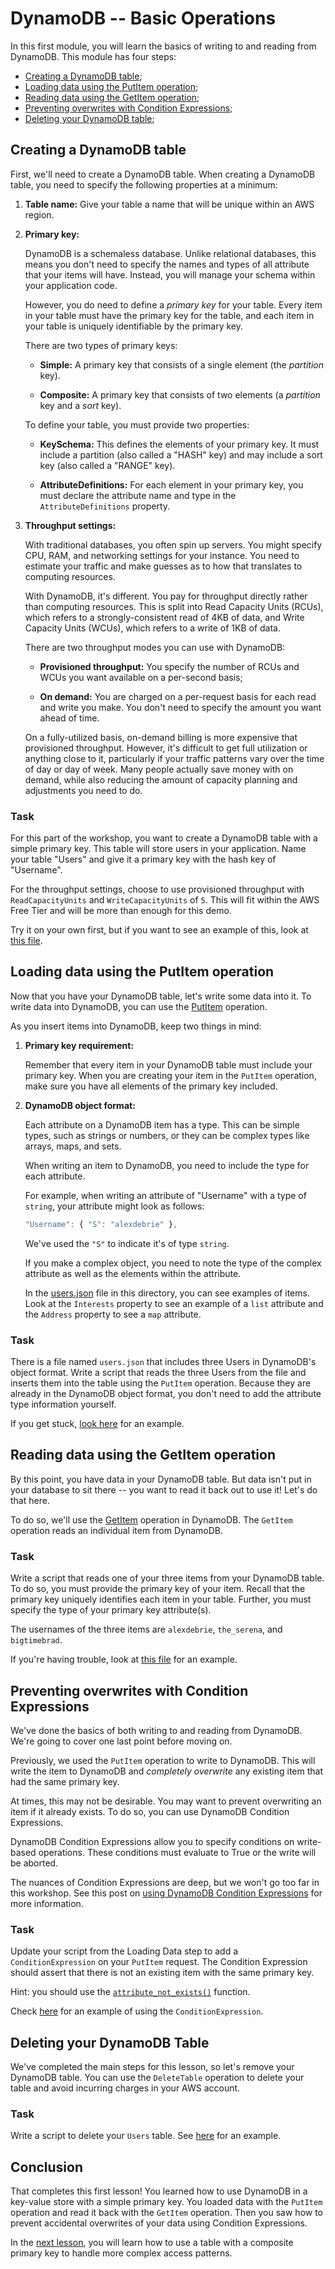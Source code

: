 # DynamoDB -- Basic Operations

In this first module, you will learn the basics of writing to and reading from DynamoDB. This module has four steps:

- [Creating a DynamoDB table](#creating-a-dynamodb-table);
- [Loading data using the PutItem operation](#loading-data-using-the-putitem-operation);
- [Reading data using the GetItem operation](#reading-data-using-the-getitem-operation);
- [Preventing overwrites with Condition Expressions](#preventing-overwrites-with-condition-expressions);
- [Deleting your DynamoDB table](#deleting-your-dynamodb-table);

## Creating a DynamoDB table

First, we'll need to create a DynamoDB table. When creating a DynamoDB table, you need to specify the following properties at a minimum:

1. **Table name:** Give your table a name that will be unique within an AWS region.

2. **Primary key:**

   DynamoDB is a schemaless database. Unlike relational databases, this means you don't need to specify the names and types of all attribute that your items will have. Instead, you will manage your schema within your application code.

   However, you do need to define a _primary key_ for your table. Every item in your table must have the primary key for the table, and each item in your table is uniquely identifiable by the primary key.

   There are two types of primary keys:

   - **Simple:** A primary key that consists of a single element (the _partition_ key).

   - **Composite:** A primary key that consists of two elements (a _partition_ key and a _sort_ key).

   To define your table, you must provide two properties:

   - **KeySchema:** This defines the elements of your primary key. It must include a partition (also called a "HASH" key) and may include a sort key (also called a "RANGE" key).

   - **AttributeDefinitions:** For each element in your primary key, you must declare the attribute name and type in the `AttributeDefinitions` property.

3. **Throughput settings:**

   With traditional databases, you often spin up servers. You might specify CPU, RAM, and networking settings for your instance. You need to estimate your traffic and make guesses as to how that translates to computing resources.

   With DynamoDB, it's different. You pay for throughput directly rather than computing resources. This is split into Read Capacity Units (RCUs), which refers to a strongly-consistent read of 4KB of data, and Write Capacity Units (WCUs), which refers to a write of 1KB of data.

   There are two throughput modes you can use with DynamoDB:

   - **Provisioned throughput:** You specify the number of RCUs and WCUs you want available on a per-second basis;

   - **On demand:** You are charged on a per-request basis for each read and write you make. You don't need to specify the amount you want ahead of time.

   On a fully-utilized basis, on-demand billing is more expensive that provisioned throughput. However, it's difficult to get full utilization or anything close to it, particularly if your traffic patterns vary over the time of day or day of week. Many people actually save money with on demand, while also reducing the amount of capacity planning and adjustments you need to do.

### Task

For this part of the workshop, you want to create a DynamoDB table with a simple primary key. This table will store users in your application. Name your table "Users" and give it a primary key with the hash key of "Username".

For the throughput settings, choose to use provisioned throughput with `ReadCapacityUnits` and `WriteCapacityUnits` of `5`. This will fit within the AWS Free Tier and will be more than enough for this demo.

Try it on your own first, but if you want to see an example of this, look at [this file](./src/createTable.js).

## Loading data using the PutItem operation

Now that you have your DynamoDB table, let's write some data into it. To write data into DynamoDB, you can use the [PutItem](https://docs.aws.amazon.com/amazondynamodb/latest/APIReference/API_PutItem.html) operation.

As you insert items into DynamoDB, keep two things in mind:

1. **Primary key requirement:**

   Remember that every item in your DynamoDB table must include your primary key. When you are creating your item in the `PutItem` operation, make sure you have all elements of the primary key included.

2. **DynamoDB object format:**

   Each attribute on a DynamoDB item has a type. This can be simple types, such as strings or numbers, or they can be complex types like arrays, maps, and sets.

   When writing an item to DynamoDB, you need to include the type for each attribute.

   For example, when writing an attribute of "Username" with a type of `string`, your attribute might look as follows:

   ```js
   "Username": { "S": "alexdebrie" },
   ```

   We've used the `"S"` to indicate it's of type `string`.

   If you make a complex object, you need to note the type of the complex attribute as well as the elements within the attribute.

   In the [users.json](./users.json) file in this directory, you can see examples of items. Look at the `Interests` property to see an example of a `list` attribute and the `Address` property to see a `map` attribute.

### Task

There is a file named `users.json` that includes three Users in DynamoDB's object format. Write a script that reads the three Users from the file and inserts them into the table using the `PutItem` operation. Because they are already in the DynamoDB object format, you don't need to add the attribute type information yourself.

If you get stuck, [look here](./src/insertUsers.js) for an example.

## Reading data using the GetItem operation

By this point, you have data in your DynamoDB table. But data isn't put in your database to sit there -- you want to read it back out to use it! Let's do that here.

To do so, we'll use the [GetItem](https://docs.aws.amazon.com/amazondynamodb/latest/APIReference/API_GetItem.html) operation in DynamoDB. The `GetItem` operation reads an individual item from DynamoDB.

### Task

Write a script that reads one of your three items from your DynamoDB table. To do so, you must provide the primary key of your item. Recall that the primary key uniquely identifies each item in your table. Further, you must specify the type of your primary key attribute(s).

The usernames of the three items are `alexdebrie`, `the_serena`, and `bigtimebrad`.

If you're having trouble, look at [this file](./src/getUser.js) for an example.

## Preventing overwrites with Condition Expressions

We've done the basics of both writing to and reading from DynamoDB. We're going to cover one last point before moving on.

Previously, we used the `PutItem` operation to write to DynamoDB. This will write the item to DynamoDB and _completely overwrite_ any existing item that had the same primary key.

At times, this may not be desirable. You may want to prevent overwriting an item if it already exists. To do so, you can use DynamoDB Condition Expressions.

DynamoDB Condition Expressions allow you to specify conditions on write-based operations. These conditions must evaluate to True or the write will be aborted.

The nuances of Condition Expressions are deep, but we won't go too far in this workshop. See this post on [using DynamoDB Condition Expressions](https://www.alexdebrie.com/posts/dynamodb-condition-expressions/) for more information.

### Task

Update your script from the Loading Data step to add a `ConditionExpression` on your `PutItem` request. The Condition Expression should assert that there is not an existing item with the same primary key.

Hint: you should use the [`attribute_not_exists()`](https://docs.aws.amazon.com/amazondynamodb/latest/developerguide/Expressions.OperatorsAndFunctions.html#Expressions.OperatorsAndFunctions.Functions) function.

Check [here](./src/insertUsersConditional.js) for an example of using the `ConditionExpression`.

## Deleting your DynamoDB Table

We've completed the main steps for this lesson, so let's remove your DynamoDB table. You can use the `DeleteTable` operation to delete your table and avoid incurring charges in your AWS account.

### Task

Write a script to delete your `Users` table. See [here](./src/deleteTable.js) for an example.

## Conclusion

That completes this first lesson! You learned how to use DynamoDB in a key-value store with a simple primary key. You loaded data with the `PutItem` operation and read it back with the `GetItem` operation. Then you saw how to prevent accidental overwrites of your data using Condition Expressions.

In the [next lesson](../02-query/README.md), you will learn how to use a table with a composite primary key to handle more complex access patterns.
